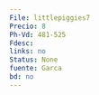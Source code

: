 ```yaml
---
File: littlepiggies7
Precio: 8
Ph-Vd: 481-525
Fdesc: 
links: no
Status: None
fuente: Garca
bd: no
---
```

